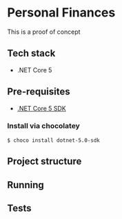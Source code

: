 # Personal Finances
This is a proof of concept

## Tech stack
- .NET Core 5

## Pre-requisites
- [.NET Core 5 SDK](https://dotnet.microsoft.com/download/dotnet/5.0)

### Install via chocolatey
```
$ choco install dotnet-5.0-sdk
```

## Project structure

## Running


## Tests